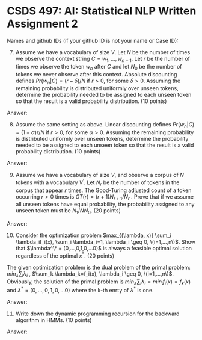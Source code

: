# CSDS 497: AI: Statistical NLP  Written Assignment 2

Names and github IDs (if your github ID is not your name or Case ID):
 
7.	Assume we have a vocabulary of size $V$. Let $N$ be the number of times we observe the context string $C=w_1,…,w_{n-1}$. Let $r$ be the number of times we observe the token $w_n$ after $C$ and let $N_0$ be the number of tokens we never observe after this context. Absolute discounting defines $Pr(w_n | C)=(r−\delta)/N$ if $r > 0$, for some $\delta > 0$. Assuming the remaining probability is distributed uniformly over unseen tokens, determine the probability needed to be assigned to each unseen token so that the result is a valid probability distribution. (10 points)

Answer:

8.	Assume the same setting as above. Linear discounting defines $Pr(w_n | C)=(1−\alpha)r/N$ if $r > 0$, for some $\alpha > 0$. Assuming the remaining probability is distributed uniformly over unseen tokens, determine the probability needed to be assigned to each unseen token so that the result is a valid probability distribution. (10 points)

Answer:

9.	Assume we have a vocabulary of size $V$, and observe a corpus of $N$ tokens with a vocabulary $V^\prime$. Let $N_r$ be the number of tokens in the corpus that appear $r$ times. The Good-Turing adjusted count of a token occurring $r > 0$ times is $GT(r)=(r+1)N_{r+1}/N_r$ . Prove that if we assume all unseen tokens have equal probability, the probability assigned to any unseen token must be $N_1/NN_0$. (20 points)

Answer:

10.	Consider the optimization problem $max_{(\lambda, x)} \sum_i \lambda_if_i(x),  \sum_i \lambda_i=1, \lambda_i \geq 0, \(i=1,…,n\)$. Show that $\lambda^\* = (0,…,0,1,0,…0)$ is always a feasible optimal solution regardless of the optimal $x^*$. (20 points)

The given optimization problem is the dual problem of the primal problem: $min_{\lambda} \sum_i \lambda_i$ ,  $\sum_k \lambda_k=f_i(x), \lambda_i \geq 0, \(i=1,…,n\)$. Obviously, the solution of the primal problem is $min_{\lambda} \sum_i \lambda_i = min_{i} f_i(x) = f_k(x)$ and $\lambda^* = (0,…,0,1,0,…0)$ where the k-th enrty of $\lambda^*$ is one. 

Answer:

11.	Write down the dynamic programming recursion for the backward algorithm in HMMs. (10 points)

Answer: 
